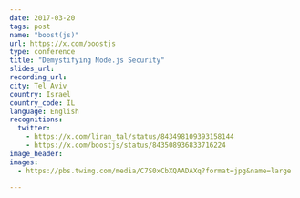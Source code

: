 ```yaml
---
date: 2017-03-20
tags: post
name: "boost(js)"
url: https://x.com/boostjs
type: conference
title: "Demystifying Node.js Security"
slides_url:
recording_url: 
city: Tel Aviv
country: Israel
country_code: IL
language: English
recognitions:
  twitter:
    - https://x.com/liran_tal/status/843498109393158144
    - https://x.com/boostjs/status/843508936833716224
image_header: 
images:
  - https://pbs.twimg.com/media/C7S0xCbXQAADAXq?format=jpg&name=large
  
---
```

